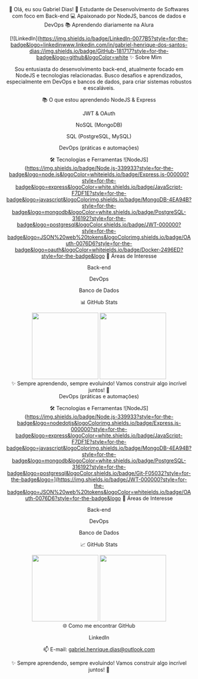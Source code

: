 <div align="center">
👋 Olá, eu sou Gabriel Dias!
🚀 Estudante de Desenvolvimento de Softwares com foco em Back-end
💻 Apaixonado por NodeJS, bancos de dados e DevOps
📚 Aprendendo diariamente na Alura

[![LinkedIn](https://img.shields.io/badge/LinkedIn-0077B5?style=for-the-badge&logo=linkedinwww.linkedin.com/in/gabriel-henrique-dos-santos-dias://img.shields.io/badge/GitHub-181717?style=for-the-badge&logo=github&logoColor=white ✨ Sobre Mim

Sou entusiasta do desenvolvimento back-end, atualmente focado em NodeJS e tecnologias relacionadas.
Busco desafios e aprendizados, especialmente em DevOps e bancos de dados, para criar sistemas robustos e escaláveis.

📚 O que estou aprendendo
NodeJS & Express

JWT & OAuth

NoSQL (MongoDB)

SQL (PostgreSQL, MySQL)

DevOps (práticas e automações)

🛠️ Tecnologias e Ferramentas
![NodeJS](https://img.shields.io/badge/Node.js-339933?style=for-the-badge&logo=node.js&logoColor=whiteields.io/badge/Express.js-000000?style=for-the-badge&logo=express&logoColor=white.shields.io/badge/JavaScript-F7DF1E?style=for-the-badge&logo=javascript&logoColorimg.shields.io/badge/MongoDB-4EA94B?style=for-the-badge&logo=mongodb&logoColor=white.shields.io/badge/PostgreSQL-316192?style=for-the-badge&logo=postgresql&logoColor.shields.io/badge/JWT-000000?style=for-the-badge&logo=JSON%20web%20tokens&logoColorimg.shields.io/badge/OAuth-0076D6?style=for-the-badge&logo=oauth&logoColor=whiteields.io/badge/Docker-2496ED?style=for-the-badge&logo 🎯 Áreas de Interesse

Back-end

DevOps

Banco de Dados

📊 GitHub Stats
<div align="center"> <img height="180em" src="https://github-readme-stats.vercel.app/api?username=Dias-Gabriel-Dev&show_icons=true&theme=radical"/> <img height="180em" src="https://github-readme-stats.vercel.app/api/top-langs/?username=Dias-Gabriel-Dev&layout=compact&langs_count=7&theme=radical"/> </div>
<div align="center">
✨ Sempre aprendendo, sempre evoluindo!
Vamos construir algo incrível juntos! 🚀

</div>
DevOps (práticas e automações)

🛠️ Tecnologias e Ferramentas
![NodeJS](https://img.shields.io/badge/Node.js-339933?style=for-the-badge&logo=nodedotjs&logoColorimg.shields.io/badge/Express.js-000000?style=for-the-badge&logo=express&logoColor=white.shields.io/badge/JavaScript-F7DF1E?style=for-the-badge&logo=javascript&logoColorimg.shields.io/badge/MongoDB-4EA94B?style=for-the-badge&logo=mongodb&logoColor=white.shields.io/badge/PostgreSQL-316192?style=for-the-badge&logo=postgresql&logoColor.shields.io/badge/Git-F05032?style=for-the-badge&logo=](https://img.shields.io/badge/JWT-000000?style=for-the-badge&logo=JSON%20web%20tokens&logoColor=whiteields.io/badge/OAuth-0076D6?style=for-the-badge&logo 🎯 Áreas de Interesse

Back-end

DevOps

Banco de Dados

📈 GitHub Stats
<div align="center"> <img height="180em" src="https://github-readme-stats.vercel.app/api?username=Dias-Gabriel-Dev&show_icons=true&theme=radical"/> <img height="180em" src="https://github-readme-stats.vercel.app/api/top-langs/?username=Dias-Gabriel-Dev&layout=compact&langs_count=7&theme=radical"/> </div>
🌐 Como me encontrar
GitHub

LinkedIn

📫 E-mail: gabriel.henrique.dias@outlook.com

<div align="center">
✨ Sempre aprendendo, sempre evoluindo!
Vamos construir algo incrível juntos! 🚀

</div>
